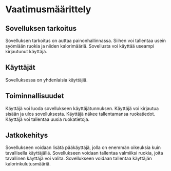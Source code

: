 # Vaatimusmäärittely 

## Sovelluksen tarkoitus

Sovelluksen tarkoitus on auttaa painonhallinnassa. Siihen voi tallentaa 
usein syömiään ruokia ja niiden kalorimääriä. Sovellusta voi käyttää 
useampi kirjautunut käyttäjä.

## Käyttäjät

Sovelluksessa on yhdenlaisia käyttäjiä.

## Toiminnallisuudet

Käyttäjä voi luoda sovellukseen käyttäjätunnuksen.
Käyttäjä voi kirjautua sisään ja ulos sovelluksesta.
Käyttäjä näkee tallentamansa ruokatiedot.
Käyttäjä voi tallentaa uusia ruokatietoja.

## Jatkokehitys

Sovellukseen voidaan lisätä pääkäyttäjä, jolla on enemmän oikeuksia kuin 
tavallisella käyttäjällä.
Sovellukseen voidaan tallentaa valmiiksi ruokia, joita tavallinen käyttäjä 
voi valita.
Sovellukseen voidaan tallentaa käyttäjän kalorinkulutusmääriä.

